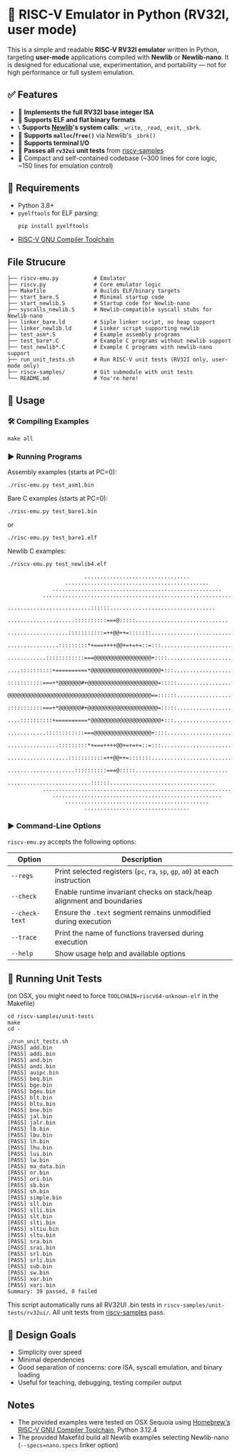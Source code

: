 # 🐍 RISC-V Emulator in Python (RV32I, user mode)

This is a simple and readable **RISC-V RV32I emulator** written in Python, targeting **user-mode** applications compiled with **Newlib** or **Newlib-nano**. It is designed for educational use, experimentation, and portability — not for high performance or full system emulation.

## ✅ Features

- 🧠 **Implements the full RV32I base integer ISA**
- 🚀 **Supports ELF and flat binary formats**
- 📞 **Supports [Newlib](https://en.wikipedia.org/wiki/Newlib)'s system calls**: `_write`, `_read`, `_exit`, `_sbrk`.
- 💾 **Supports `malloc`/`free()`** via Newlib's `_sbrk()`
- 🎨 **Supports terminal I/O**
- 🧪 **Passes all `rv32ui` unit tests** from [riscv-samples](https://gitlab.univ-lille.fr/michael.hauspie/riscv-samples/)
- 🧹 Compact and self-contained codebase (~300 lines for core logic, ~150 lines for emulation control)

## 🔧 Requirements

- Python 3.8+
- `pyelftools` for ELF parsing:
  ```bash
  pip install pyelftools
  ```
- [RISC-V GNU Compiler Toolchain](https://github.com/riscv-collab/riscv-gnu-toolchain)


## File Strucure
```
├── riscv-emu.py           # Emulator
├── riscv.py               # Core emulator logic
├── Makefile               # Builds ELF/binary targets
├── start_bare.S           # Minimal startup code
├── start_newlib.S         # Startup code for Newlib-nano
├── syscalls_newlib.S      # Newlib-compatible syscall stubs for Newlib-nano
├── linker_bare.ld         # Siple linker script, no heap support
├── linker_newlib.ld       # Linker script supporting newlib
├── test_asm*.S            # Example assembly programs
├── test_bare*.C           # Example C programs without newlib support
├── test_newlib*.C         # Example C programs with newlib-nano support
├── run_unit_tests.sh      # Run RISC-V unit tests (RV32I only, user-mode only)
├── riscv-samples/         # Git submodule with unit tests
└── README.md              # You're here!
```

## 🚀 Usage

### 🛠️ Compiling Examples

```
make all
```

### ▶️ Running Programs

Assembly examples (starts at PC=0):
```
./risc-emu.py test_asm1.bin
```

Bare C examples (starts at PC=0):
```
./risc-emu.py test_bare1.bin
```
or
```
./risc-emu.py test_bare1.elf
```

Newlib C examples:
```
./riscv-emu.py test_newlib4.elf
                                                                                
                        .................................                       
                  .............................................                 
              .....................................................             
           ...........................................................          
        ..........................::::::.................................       
      .....................::::::::::===@:::::.............................     
    ...................:::::::::::=++@@++=:::::::............................   
   ................:::::::::*+===++++@@+=+=+=::=:::...........................  
  ............::::::::::::===@@@@@@@@@@@@@@@@@@+::::........................... 
 ....::::::::::+==========*@@@@@@@@@@@@@@@@@@@@@@+:::...........................
 :::::::::::===+*@@@@@@@#+@@@@@@@@@@@@@@@@@@@@@@=:::::..........................
 @@@@@@@@@@@@@@@@@@@@@@@@@@@@@@@@@@@@@@@@@@@@@==::::::..........................
 :::::::::::===+*@@@@@@@#+@@@@@@@@@@@@@@@@@@@@@@=:::::..........................
 ....::::::::::+==========*@@@@@@@@@@@@@@@@@@@@@@+:::...........................
  ............::::::::::::===@@@@@@@@@@@@@@@@@@+::::........................... 
   ................:::::::::*+===++++@@+=+=+=::=:::...........................  
    ...................:::::::::::=++@@++=:::::::............................   
      .....................::::::::::===@:::::.............................     
        ..........................::::::.................................       
           ...........................................................          
              .....................................................             
                  .............................................                 
                        .................................                       

```

### ▶️ Command-Line Options

`riscv-emu.py` accepts the following options:

| Option             | Description                                                                 |
|--------------------|-----------------------------------------------------------------------------|
| `--regs`           | Print selected registers (`pc`, `ra`, `sp`, `gp`, `a0`) at each instruction |
| `--check`          | Enable runtime invariant checks on stack/heap alignment and boundaries      |
| `--check-text`     | Ensure the `.text` segment remains unmodified during execution              |
| `--trace`          | Print the name of functions traversed during execution                      |
| `--help`           | Show usage help and available options                                       |

## 🧪 Running Unit Tests
(on OSX, you might need to force `TOOLCHAIN=riscv64-unknown-elf` in the Makefile)
```
cd riscv-samples/unit-tests
make
cd -
```

```
./run_unit_tests.sh
[PASS] add.bin
[PASS] addi.bin
[PASS] and.bin
[PASS] andi.bin
[PASS] auipc.bin
[PASS] beq.bin
[PASS] bge.bin
[PASS] bgeu.bin
[PASS] blt.bin
[PASS] bltu.bin
[PASS] bne.bin
[PASS] jal.bin
[PASS] jalr.bin
[PASS] lb.bin
[PASS] lbu.bin
[PASS] lh.bin
[PASS] lhu.bin
[PASS] lui.bin
[PASS] lw.bin
[PASS] ma_data.bin
[PASS] or.bin
[PASS] ori.bin
[PASS] sb.bin
[PASS] sh.bin
[PASS] simple.bin
[PASS] sll.bin
[PASS] slli.bin
[PASS] slt.bin
[PASS] slti.bin
[PASS] sltiu.bin
[PASS] sltu.bin
[PASS] sra.bin
[PASS] srai.bin
[PASS] srl.bin
[PASS] srli.bin
[PASS] sub.bin
[PASS] sw.bin
[PASS] xor.bin
[PASS] xori.bin
Summary: 39 passed, 0 failed
```
This script automatically runs all RV32UI .bin tests in `riscv-samples/unit-tests/rv32ui/`.
All unit tests from [riscv-samples](https://gitlab.univ-lille.fr/michael.hauspie/riscv-samples/) pass.

## 🧩 Design Goals
- Simplicity over speed
- Minimal dependencies
- Good separation of concerns: core ISA, syscall emulation, and binary loading
- Useful for teaching, debugging, testing compiler output

## Notes
- The provided examples were tested on OSX Sequoia using [Homebrew's RISC-V GNU Compiler Toolchain](https://github.com/riscv-software-src/homebrew-riscv), Python 3.12.4
- The provided Makefild build all Newlib examples selecting Newlib-nano (`--specs=nano.specs` linker option)

